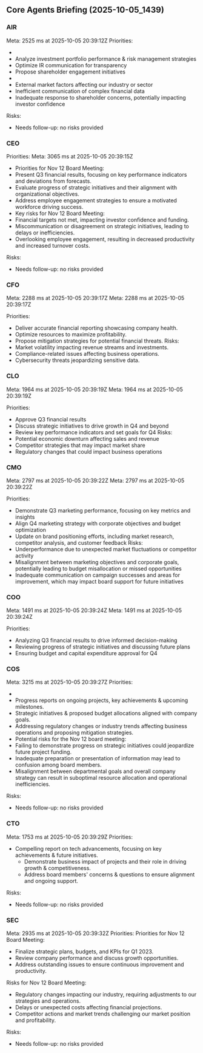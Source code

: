 ﻿## Core Agents Briefing (2025-10-05_1439)

### AIR

Meta: 2525 ms at 2025-10-05 20:39:12Z
Priorities:

-
- Analyze investment portfolio performance & risk management strategies
- Optimize IR communication for transparency
- Propose shareholder engagement initiatives
-
- External market factors affecting our industry or sector
- Inefficient communication of complex financial data
- Inadequate response to shareholder concerns, potentially impacting investor confidence

Risks:

- Needs follow-up: no risks provided

### CEO

Priorities:
Meta: 3065 ms at 2025-10-05 20:39:15Z

- Priorities for Nov 12 Board Meeting:
- Present Q3 financial results, focusing on key performance indicators and deviations from forecasts.
- Evaluate progress of strategic initiatives and their alignment with organizational objectives.
- Address employee engagement strategies to ensure a motivated workforce driving success.
- Key risks for Nov 12 Board Meeting:
- Financial targets not met, impacting investor confidence and funding.
- Miscommunication or disagreement on strategic initiatives, leading to delays or inefficiencies.
- Overlooking employee engagement, resulting in decreased productivity and increased turnover costs.

Risks:

- Needs follow-up: no risks provided

### CFO

Meta: 2288 ms at 2025-10-05 20:39:17Z
Meta: 2288 ms at 2025-10-05 20:39:17Z

Priorities:

- Deliver accurate financial reporting showcasing company health.
- Optimize resources to maximize profitability.
- Propose mitigation strategies for potential financial threats.
  Risks:
- Market volatility impacting revenue streams and investments.
- Compliance-related issues affecting business operations.
- Cybersecurity threats jeopardizing sensitive data.

### CLO

Meta: 1964 ms at 2025-10-05 20:39:19Z
Meta: 1964 ms at 2025-10-05 20:39:19Z

Priorities:

- Approve Q3 financial results
- Discuss strategic initiatives to drive growth in Q4 and beyond
- Review key performance indicators and set goals for Q4
  Risks:
- Potential economic downturn affecting sales and revenue
- Competitor strategies that may impact market share
- Regulatory changes that could impact business operations

### CMO

Meta: 2797 ms at 2025-10-05 20:39:22Z
Meta: 2797 ms at 2025-10-05 20:39:22Z

Priorities:

- Demonstrate Q3 marketing performance, focusing on key metrics and insights
- Align Q4 marketing strategy with corporate objectives and budget optimization
- Update on brand positioning efforts, including market research, competitor analysis, and customer feedback
  Risks:
- Underperformance due to unexpected market fluctuations or competitor activity
- Misalignment between marketing objectives and corporate goals, potentially leading to budget misallocation or missed opportunities
- Inadequate communication on campaign successes and areas for improvement, which may impact board support for future initiatives

### COO

Meta: 1491 ms at 2025-10-05 20:39:24Z
Meta: 1491 ms at 2025-10-05 20:39:24Z

Priorities:

- Analyzing Q3 financial results to drive informed decision-making
- Reviewing progress of strategic initiatives and discussing future plans
- Ensuring budget and capital expenditure approval for Q4

### COS

Meta: 3215 ms at 2025-10-05 20:39:27Z
Priorities:

-
- Progress reports on ongoing projects, key achievements & upcoming milestones.
- Strategic initiatives & proposed budget allocations aligned with company goals.
- Addressing regulatory changes or industry trends affecting business operations and proposing mitigation strategies.
- Potential risks for the Nov 12 board meeting:
- Failing to demonstrate progress on strategic initiatives could jeopardize future project funding.
- Inadequate preparation or presentation of information may lead to confusion among board members.
- Misalignment between departmental goals and overall company strategy can result in suboptimal resource allocation and operational inefficiencies.

Risks:

- Needs follow-up: no risks provided

### CTO

Meta: 1753 ms at 2025-10-05 20:39:29Z
Priorities:

- Compelling report on tech advancements, focusing on key achievements & future initiatives.
  - Demonstrate business impact of projects and their role in driving growth & competitiveness.
  - Address board members' concerns & questions to ensure alignment and ongoing support.

Risks:

- Needs follow-up: no risks provided

### SEC

Meta: 2935 ms at 2025-10-05 20:39:32Z
Priorities:
Priorities for Nov 12 Board Meeting:

- Finalize strategic plans, budgets, and KPIs for Q1 2023.
- Review company performance and discuss growth opportunities.
- Address outstanding issues to ensure continuous improvement and productivity.

Risks for Nov 12 Board Meeting:

- Regulatory changes impacting our industry, requiring adjustments to our strategies and operations.
- Delays or unexpected costs affecting financial projections.
- Competitor actions and market trends challenging our market position and profitability.

Risks:

- Needs follow-up: no risks provided
